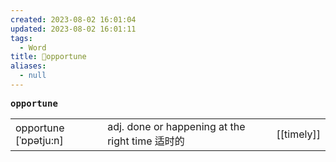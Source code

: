 ```yaml
---
created: 2023-08-02 16:01:04
updated: 2023-08-02 16:01:11
tags:
  - Word
title: 📖opportune
aliases:
  - null
---
```


<pre><strong>opportune</strong></pre>
|   |   |   |
|---|---|---|
|opportune [ˈɒpətju:n]|adj. done or happening at the right time 适时的|[[timely]]|